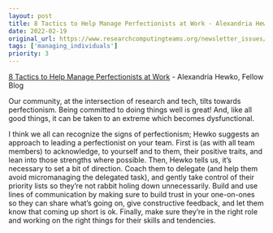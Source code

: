 ```yaml
---
layout: post
title: 8 Tactics to Help Manage Perfectionists at Work - Alexandria Hewko, Fellow Blog
date: 2022-02-19
original_url: https://www.researchcomputingteams.org/newsletter_issues/0110
tags: ['managing_individuals']
priority: 3
---
```


<!-- markdownlint-disable MD033 -->
<!-- markdownlint-disable MD041 -->
<!-- markdownlint-disable MD049 -->

[8 Tactics to Help Manage Perfectionists at Work](https://fellow.app/blog/management/tactics-to-help-identify-manage-perfectionists-at-work/) - Alexandria Hewko, Fellow Blog

Our community, at the intersection of research and tech, tilts towards perfectionism.  Being committed to doing things well is great!  And, like all good things, it can be taken to an extreme which becomes dysfunctional.

I think we all can recognize the signs of perfectionism; Hewko suggests an approach to leading a perfectionist on your team.  First is (as with all team members) to acknowledge, to yourself and to them, their positive traits, and lean into those strengths where possible.  Then, Hewko tells us, it’s necessary to set a bit of direction.  Coach them to delegate (and help them avoid micromanaging the delegated task), and gently take control of their priority lists so they’re not rabbit holing down unnecessarily.  Build and use lines of communication by making sure to build trust in your one-on-ones so they can share what’s going on, give constructive feedback, and let them know that coming up short is ok.  Finally, make sure they’re in the right role and working on the right things for their skills and tendencies.